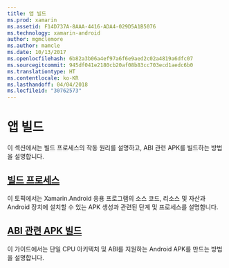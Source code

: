 ```yaml
---
title: 앱 빌드
ms.prod: xamarin
ms.assetid: F14D737A-8AAA-4416-ADA4-029D5A1B5076
ms.technology: xamarin-android
author: mgmclemore
ms.author: mamcle
ms.date: 10/13/2017
ms.openlocfilehash: 6b82a3b06a4ef97a6f6e9aed2c02a4819a6dfc07
ms.sourcegitcommit: 945df041e2180cb20af08b83cc703ecd1aedc6b0
ms.translationtype: HT
ms.contentlocale: ko-KR
ms.lasthandoff: 04/04/2018
ms.locfileid: "30762573"
---
```

# <a name="building-apps"></a>앱 빌드

이 섹션에서는 빌드 프로세스의 작동 원리를 설명하고, ABI 관련 APK를 빌드하는 방법을 설명합니다.



##  <a name="build-processandroiddeploy-testbuilding-appsbuild-processmd"></a>[빌드 프로세스](~/android/deploy-test/building-apps/build-process.md)

이 토픽에서는 Xamarin.Android 응용 프로그램의 소스 코드, 리소스 및 자산과 Android 장치에 설치할 수 있는 APK 생성과 관련된 단계 및 프로세스를 설명합니다.


##  <a name="building-abi-specific-apksandroiddeploy-testbuilding-appsabi-specific-apksmd"></a>[ABI 관련 APK 빌드](~/android/deploy-test/building-apps/abi-specific-apks.md)

이 가이드에서는 단일 CPU 아키텍처 및 ABI를 지원하는 Android APK를 만드는 방법을 설명합니다.
